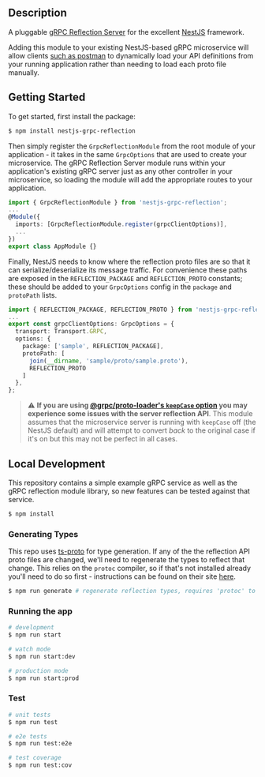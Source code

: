 ## Description

A pluggable [gRPC Reflection Server](https://github.com/grpc/grpc/blob/master/doc/server-reflection.md) for the excellent [NestJS](https://github.com/nestjs/nest) framework.

Adding this module to your existing NestJS-based gRPC microservice will allow clients [such as postman](https://blog.postman.com/postman-now-supports-grpc/) to dynamically load your API definitions from your running application rather than needing to load each proto file manually.

## Getting Started

To get started, first install the package:

```bash
$ npm install nestjs-grpc-reflection
```

Then simply register the `GrpcReflectionModule` from the root module of your application - it takes in the same `GrpcOptions` that are used to create your microservice. The gRPC Reflection Server module runs within your application's existing gRPC server just as any other controller in your microservice, so loading the module will add the appropriate routes to your application.

```ts
import { GrpcReflectionModule } from 'nestjs-grpc-reflection';
...
@Module({
  imports: [GrpcReflectionModule.register(grpcClientOptions)],
  ...
})
export class AppModule {}
```

Finally, NestJS needs to know where the reflection proto files are so that it can serialize/deserialize its message traffic. For convenience these paths are exposed in the `REFLECTION_PACKAGE` and `REFLECTION_PROTO` constants; these should be added to your `GrpcOptions` config in the `package` and `protoPath` lists.

```ts
import { REFLECTION_PACKAGE, REFLECTION_PROTO } from 'nestjs-grpc-reflection';
...
export const grpcClientOptions: GrpcOptions = {
  transport: Transport.GRPC,
  options: {
    package: ['sample', REFLECTION_PACKAGE],
    protoPath: [
      join(__dirname, 'sample/proto/sample.proto'),
      REFLECTION_PROTO
    ]
  },
};
```

> :warning: **If you are using [@grpc/proto-loader's `keepCase` option](https://github.com/grpc/grpc-node/blob/master/packages/proto-loader/README.md) you may experience some issues with the server reflection API**. This module assumes that the microservice server is running with `keepCase` off (the NestJS default) and will attempt to convert *back* to the original case if it's on but this may not be perfect in all cases.

## Local Development

This repository contains a simple example gRPC service as well as the gRPC reflection module library, so new features can be tested against that service.

```bash
$ npm install
```

### Generating Types

This repo uses [ts-proto](https://github.com/stephenh/ts-proto/blob/main/NESTJS.markdown) for type generation. If any of the the reflection API proto files are changed, we'll need to regenerate the types to reflect that change. This relies on the `protoc` compiler, so if that's not installed already you'll need to do so first - instructions can be found on their site [here](https://grpc.io/docs/protoc-installation/).

```bash
$ npm run generate # regenerate reflection types, requires 'protoc' to be installed
```

### Running the app

```bash
# development
$ npm run start

# watch mode
$ npm run start:dev

# production mode
$ npm run start:prod
```

### Test

```bash
# unit tests
$ npm run test

# e2e tests
$ npm run test:e2e

# test coverage
$ npm run test:cov
```
